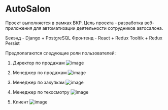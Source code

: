 # AutoSalon

Проект выполняется в рамках ВКР.
Цель проекта - разработка веб-приложения для автоматизации деятельности сотрудников автосалона.

Бекэнд - Django + PostgreSQL
Фронтенд - React + Redux Tooltik + Redux Persist

Предполагаются следующие роли пользователей:
1) Директор по продажам
![image](https://user-images.githubusercontent.com/95462920/154293285-a7e3347b-7119-4f96-97ba-bb44191ffb4f.png)

2) Менеджер по продажам
![image](https://user-images.githubusercontent.com/95462920/154293388-5b8e8b44-c1f4-4b0c-b7a8-9d6ca5151b74.png)

3) Менеджер по закупкам
![image](https://user-images.githubusercontent.com/95462920/154293457-0294f17a-5001-44e1-8749-cecd3c7d429d.png)

4) Менеджер по техосмотру 
![image](https://user-images.githubusercontent.com/95462920/154293644-48aea995-19d5-49ea-8c8c-78297544dfa5.png)

5) Клиент
![image](https://user-images.githubusercontent.com/95462920/154293113-1ee3d8b6-ce09-4dcb-a8c6-417be7443fdf.png)
